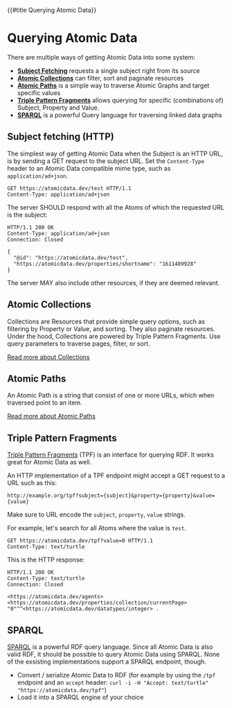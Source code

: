 {{#title Querying Atomic Data}}
# Querying Atomic Data

There are multiple ways of getting Atomic Data into some system:

- [**Subject Fetching**](#subject-fetching-http) requests a single subject right from its source
- [**Atomic Collections**](../schema/collections.md) can filter, sort and paginate resources
- [**Atomic Paths**](paths.md) is a simple way to traverse Atomic Graphs and target specific values
- [**Triple Pattern Fragments**](#triple-pattern-fragments) allows querying for specific (combinations of) Subject, Property and Value.
- [**SPARQL**](#SPARQL) is a powerful Query language for traversing linked data graphs

## Subject fetching (HTTP)

The simplest way of getting Atomic Data when the Subject is an HTTP URL, is by sending a GET request to the subject URL.
Set the `Content-Type` header to an Atomic Data compatible mime type, such as `application/ad+json`.

```HTTP
GET https://atomicdata.dev/test HTTP/1.1
Content-Type: application/ad+json
```

The server SHOULD respond with all the Atoms of which the requested URL is the subject:

```HTTP
HTTP/1.1 200 OK
Content-Type: application/ad+json
Connection: Closed

{
  "@id": "https://atomicdata.dev/test",
  "https://atomicdata.dev/properties/shortname": "1611489928"
}
```

The server MAY also include other resources, if they are deemed relevant.

## Atomic Collections

Collections are Resources that provide simple query options, such as filtering by Property or Value, and sorting.
They also paginate resources.
Under the hood, Collections are powered by Triple Pattern Fragments.
Use query parameters to traverse pages, filter, or sort.

[Read more about Collections](../schema/collections.md)

## Atomic Paths

An Atomic Path is a string that consist of one or more URLs, which when traversed point to an item.

[Read more about Atomic Paths](paths.md)

## Triple Pattern Fragments

[Triple Pattern Fragments](https://linkeddatafragments.org/specification/triple-pattern-fragments/) (TPF) is an interface for querying RDF.
It works great for Atomic Data as well.

An HTTP implementation of a TPF endpoint might accept a GET request to a URL such as this:

`http://example.org/tpf?subject={subject}&property={property}&value={value}`

Make sure to URL encode the `subject`, `property`, `value` strings.

For example, let's search for all Atoms where the value is `test`.

```HTTP
GET https://atomicdata.dev/tpf?value=0 HTTP/1.1
Content-Type: text/turtle
```

This is the HTTP response:

```HTTP
HTTP/1.1 200 OK
Content-Type: text/turtle
Connection: Closed

<https://atomicdata.dev/agents> <https://atomicdata.dev/properties/collection/currentPage> "0"^^<https://atomicdata.dev/datatypes/integer> .
```

## SPARQL

[SPARQL](https://www.w3.org/TR/rdf-sparql-query/) is a powerful RDF query language.
Since all Atomic Data is also valid RDF, it should be possible to query Atomic Data using SPARQL.
None of the exsisting implementations support a SPARQL endpoint, though.

- Convert / serialize Atomic Data to RDF (for example by using the `/tpf` endpoint and an `accept` header: `curl -i -H "Accept: text/turtle" "https://atomicdata.dev/tpf"`)
- Load it into a SPARQL engine of your choice
